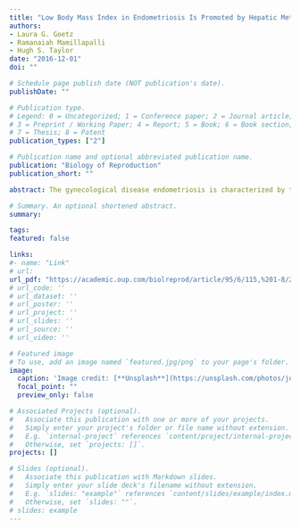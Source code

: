 ```yaml
---
title: "Low Body Mass Index in Endometriosis Is Promoted by Hepatic Metabolic Gene Dysregulation in Mice"
authors:
- Laura G. Goetz
- Ramanaiah Mamillapalli
- Hugh S. Taylor 
date: "2016-12-01"
doi: ""

# Schedule page publish date (NOT publication's date).
publishDate: ""

# Publication type.
# Legend: 0 = Uncategorized; 1 = Conference paper; 2 = Journal article;
# 3 = Preprint / Working Paper; 4 = Report; 5 = Book; 6 = Book section;
# 7 = Thesis; 8 = Patent
publication_types: ["2"]

# Publication name and optional abbreviated publication name.
publication: "Biology of Reproduction"
publication_short: ""

abstract: The gynecological disease endometriosis is characterized by the deposition and proliferation of endometrial cells outside the uterus and clinically is linked to low body mass index (BMI). Gene expression in the liver of these women has not been reported. We hypothesized that endometriosis may impact hepatic gene expression, promoting a low BMI. To determine the effect of endometriosis on liver gene expression, we induced endometriosis in female mice by suturing donor mouse endometrium into the peritoneal cavity and measuring the weight of these mice. Dual-energy X-ray absorptiometry (DEXA) scanning of these mice showed lower body weight and lower total body fat than controls. Microarray analysis identified 26 genes differentially regulated in the livers of mice with endometriosis. Six of 26 genes were involved in metabolism. Four of six genes were upregulated and were related to weight loss, whereas two genes were downregulated and linked to obesity. Expression levels of Cyp2r1, Fabp4, Mrc1, and Rock2 were increased, whereas Igfbp1 and Mmd2 expression levels were decreased. Lep and Pparg, key metabolic genes in the pathways of the six genes identified from the microarray, were also upregulated. This dysregulation was specific to metabolic pathways. Here we demonstrate that endometriosis causes reduced body weight and body fat and disrupts expression of liver genes. We suggest that altered metabolism mediated by the liver contributes to the clinically observed low BMI that is characteristic of women with endometriosis. These findings reveal the systemic and multiorgan nature of endometriosis.

# Summary. An optional shortened abstract.
summary:

tags:
featured: false

links:
#- name: "Link"
# url: 
url_pdf: "https://academic.oup.com/biolreprod/article/95/6/115,%201-8/2883456"
# url_code: ''
# url_dataset: ''
# url_poster: ''
# url_project: ''
# url_slides: ''
# url_source: ''
# url_video: ''

# Featured image
# To use, add an image named `featured.jpg/png` to your page's folder. 
image:
  caption: 'Image credit: [**Unsplash**](https://unsplash.com/photos/jdD8gXaTZsc)'
  focal_point: ""
  preview_only: false

# Associated Projects (optional).
#   Associate this publication with one or more of your projects.
#   Simply enter your project's folder or file name without extension.
#   E.g. `internal-project` references `content/project/internal-project/index.md`.
#   Otherwise, set `projects: []`.
projects: []

# Slides (optional).
#   Associate this publication with Markdown slides.
#   Simply enter your slide deck's filename without extension.
#   E.g. `slides: "example"` references `content/slides/example/index.md`.
#   Otherwise, set `slides: ""`.
# slides: example
---
```




